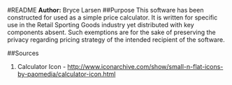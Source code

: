 #README
**Author:** Bryce Larsen
##Purpose
This software has been constructed for used as a simple price calculator. It is written for specific use in the Retail
Sporting Goods industry yet distributed with key components absent. Such exemptions are for the sake of preserving the
privacy regarding pricing strategy of the intended recipient of the software.

##Sources
1. Calculator Icon - http://www.iconarchive.com/show/small-n-flat-icons-by-paomedia/calculator-icon.html
